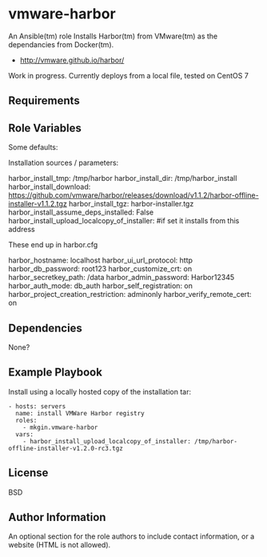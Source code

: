 vmware-harbor
=========

An Ansible(tm) role Installs Harbor(tm) from VMware(tm) as the dependancies from Docker(tm).

* http://vmware.github.io/harbor/

Work in progress. Currently deploys from a local file, tested on CentOS 7

Requirements
------------



Role Variables
--------------

Some defaults:

Installation sources / parameters:

harbor_install_tmp: /tmp/harbor
harbor_install_dir: /tmp/harbor_install
harbor_install_download: https://github.com/vmware/harbor/releases/download/v1.1.2/harbor-offline-installer-v1.1.2.tgz
harbor_install_tgz: harbor-installer.tgz
harbor_install_assume_deps_installed: False
harbor_install_upload_localcopy_of_installer:  #if set it installs from this address

These end up in harbor.cfg

harbor_hostname: localhost
harbor_ui_url_protocol: http
harbor_db_password: root123
harbor_customize_crt: on
harbor_secretkey_path: /data
harbor_admin_password: Harbor12345
harbor_auth_mode: db_auth
harbor_self_registration: on
harbor_project_creation_restriction: adminonly
harbor_verify_remote_cert: on


Dependencies
------------

None?

Example Playbook
----------------

Install using a locally hosted copy of the installation tar:

    - hosts: servers
      name: install VMWare Harbor registry
      roles:
        - mkgin.vmware-harbor
      vars:
        - harbor_install_upload_localcopy_of_installer: /tmp/harbor-offline-installer-v1.2.0-rc3.tgz

License
-------

BSD

Author Information
------------------

An optional section for the role authors to include contact information, or a website (HTML is not allowed).
